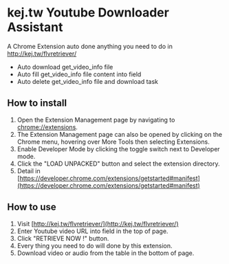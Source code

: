 # kej.tw Youtube Downloader Assistant

A Chrome Extension auto done anything you need to do in http://kej.tw/flvretriever/

  - Auto download get_video_info file
  - Auto fill get_video_info file content into field
  - Auto delete get_video_info file and download task

## How to install

  1. Open the Extension Management page by navigating to [chrome://extensions](chrome://extensions).
  2. The Extension Management page can also be opened by clicking on the Chrome menu, hovering over More Tools then selecting Extensions.
  3. Enable Developer Mode by clicking the toggle switch next to Developer mode.
  4. Click the "LOAD UNPACKED" button and select the extension directory.
  5. Detail in [https://developer.chrome.com/extensions/getstarted#manifest](https://developer.chrome.com/extensions/getstarted#manifest)

## How to use

  1. Visit [http://kej.tw/flvretriever/](http://kej.tw/flvretriever/)
  2. Enter Youtube video URL into field in the top of page.
  3. Click "RETRIEVE NOW !" button.
  4. Every thing you need to do will done by this extension.
  5. Download video or audio from the table in the bottom of page.

